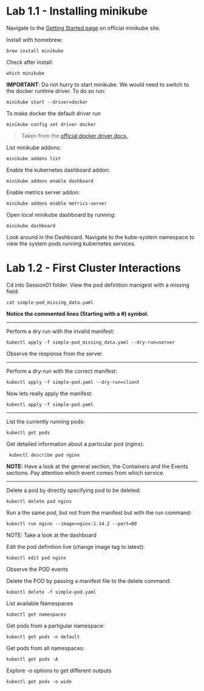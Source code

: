 # Lab 1.1 - Installing minikube

Navigate to the [Getting Started page](https://minikube.sigs.k8s.io/docs/start/) on official minikube site.

Install with homebrew:
```
brew install minikube
```

Check after install:
```
which minikube
```

**IMPORTANT**: Do not hurry to start minikube. We would need to switch to the docker runtime driver. To do so run:

```
minikube start --driver=docker
```

To make docker the default driver run

```
minikube config set driver docker
```

> Taken from the [official docker driver docs.](https://minikube.sigs.k8s.io/docs/drivers/docker/)

List minikube addons:
```
minikube addons list
```

Enable the kubernetes dashboard addon:
```
minikube addons enable dashboard
```

Enable metrics server addon:
```
minikube addons enable metrics-server
```

Open local minikube dashboard by running:
```
minikube dashboard
```
Look around in the Dashboard. Navigate to the kube-system namespace to view the system pods running kubernetes services.

# Lab 1.2 - First Cluster Interactions

Cd into Session01 folder. View the pod definition manigest with a missing field:
```
cat simple-pod_missing_data.yaml
```
**Notice the commented lines (Starting with a #) symbol.**
 

***


Perform a dry run with the invalid manifest:
```
kubectl apply -f simple-pod_missing_data.yaml --dry-run=server
```
Observe the response from the server.

***

Perform a dry-run with the correct manifest:
```
kubectl apply -f simple-pod.yaml --dry-run=client
```

Now lets really apply the manifest:
```
kubectl apply -f simple-pod.yaml 
```
***
List the currently running pods:
```
kubectl get pods
```


Get detailed information about a particular pod (nginx):
```
 kubectl describe pod nginx
```
**NOTE:** Have a look at the general section, the Containers and the Events sections. Pay attention which event comes from which service.

***
Delete a pod by directly specifying pod to be deleted:
```
kubectl delete pod nginx
```

Run a the same pod, but not from the manifest but with the run command:
```
kubectl run nginx --image=nginx:1.14.2 --port=80
```
NOTE: Take a look at the dashboard

Edit the pod definition live (change image tag to latest):
```
kubectl edit pod nginx
```
Observe the POD events

Delete the POD by passing a manifest file to the delete command:
```
kubectl delete -f simple-pod.yaml
```

List available Namespaces
```
kubectl get namespaces
```

Get pods from a partigular namespace:
```
kubectl get pods -n default
```

Get pods from all namespaces:
```
kubectl get pods -A
```

Explore -o options to get different outputs
```
kubectl get pods -o wide
```
